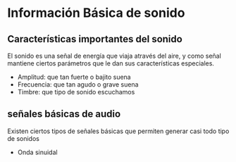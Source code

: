 # Información Básica de sonido

## Características importantes del sonido

El sonido es una señal de energía que viaja através del aire, y como señal mantiene ciertos parámetros que le dan sus características especiales.

- Amplitud: que tan fuerte o bajito suena
- Frecuencia: que tan agudo o grave suena
- Timbre: que tipo de sonido escuchamos 

## señales básicas de audio

Existen ciertos tipos de señales básicas que permiten generar casi todo tipo de sonidos


- Onda sinuidal
 
